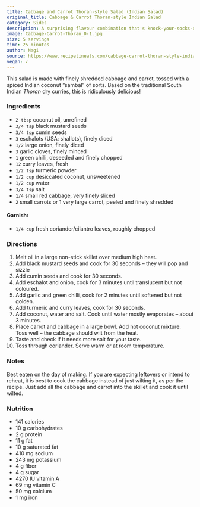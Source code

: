 ```yaml
---
title: Cabbage and Carrot Thoran-style Salad (Indian Salad)
original_title: Cabbage & Carrot Thoran-style Indian Salad
category: Sides
description: A surprising flavour combination that's knock-your-socks-off-good. Finely shredded cabbage and carrot are tossed with a spiced coconut Indian "sambal" of sorts. Based on the traditional Indian Thoran dry curry, this Indian Salad ridiculously delicious!
image: Cabbage-Carrot-Thoran_0-1.jpg
size: 5 servings
time: 25 minutes
author: Nagi
source: https://www.recipetineats.com/cabbage-carrot-thoran-style-indian-salad/
vegan: ✓
---
```


This salad is made with finely shredded cabbage and carrot, tossed with a spiced Indian coconut “sambal” of sorts. Based on the traditional South Indian _Thoran_ dry curries, this is ridiculously delicious!

### Ingredients

* `2 tbsp` coconut oil, unrefined
* `3/4 tsp` black mustard seeds
* `3/4 tsp` cumin seeds
* `3` eschalots (USA: shallots), finely diced
* `1/2` large onion, finely diced
* `3` garlic cloves, finely minced
* `1` green chilli, deseeded and finely chopped
* `12` curry leaves, fresh
* `1/2 tsp` turmeric powder
* `1/2 cup` desiccated coconut, unsweetened
* `1/2 cup` water
* `3/4 tsp` salt
* `1/4` small red cabbage, very finely sliced
* `2` small carrots or 1 very large carrot, peeled and finely shredded

#### Garnish:

* `1/4 cup` fresh coriander/cilantro leaves, roughly chopped

### Directions

1. Melt oil in a large non-stick skillet over medium high heat.
2. Add black mustard seeds and cook for 30 seconds – they will pop and sizzle
3. Add cumin seeds and cook for 30 seconds.
4. Add eschalot and onion, cook for 3 minutes until translucent but not coloured.
5. Add garlic and green chilli, cook for 2 minutes until softened but not golden.
6. Add turmeric and curry leaves, cook for 30 seconds.
7. Add coconut, water and salt. Cook until water mostly evaporates – about 3 minutes.
8. Place carrot and cabbage in a large bowl. Add hot coconut mixture. Toss well – the cabbage should wilt from the heat.
9. Taste and check if it needs more salt for your taste.
10. Toss through coriander. Serve warm or at room temperature.

### Notes

Best eaten on the day of making. If you are expecting leftovers or intend to reheat, it is best to cook the cabbage instead of just wilting it, as per the recipe. Just add all the cabbage and carrot into the skillet and cook it until wilted.

### Nutrition

* 141 calories
* 10 g carbohydrates
* 2 g protein
* 11 g fat
* 10 g saturated fat
* 410 mg sodium
* 243 mg potassium
* 4 g fiber
* 4 g sugar
* 4270 IU vitamin A
* 69 mg vitamin C
* 50 mg calcium
* 1 mg iron